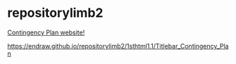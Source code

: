 # repositorylimb2


<a href="https://endraw.github.io/repositorylimb2/1sthtml1.1/index.html">Contingency Plan website!</a>


https://endraw.github.io/repositorylimb2/1sthtml1.1/Titlebar_Contingency_Plan

